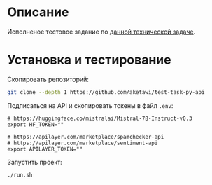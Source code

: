 # Описание
Исполненое тестовое задание по [данной технической задаче](https://docs.google.com/document/d/1W6u7UdD3adnMs-TSDbr6_s52GEMFloeKDtmcJSi6GRs/).

# Установка и тестирование
Скопировать репозиторий:
```bash
git clone --depth 1 https://github.com/aketawi/test-task-py-api
```

Подписаться на API и скопировать токены в файл `.env`:
```env
# https://huggingface.co/mistralai/Mistral-7B-Instruct-v0.3
export HF_TOKEN=""

# https://apilayer.com/marketplace/spamchecker-api
# https://apilayer.com/marketplace/sentiment-api
export APILAYER_TOKEN=""
```

Запустить проект:
```
./run.sh
```
